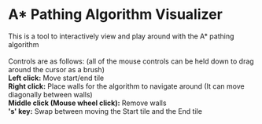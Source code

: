<h1>A* Pathing Algorithm Visualizer</h1>
This is a tool to interactively view and play around with the A* pathing algorithm
<br> <br>
Controls are as follows: (all of the mouse controls can be held down to drag around the cursor as a brush) <br>
<strong>Left click:</strong> Move start/end tile <br>
<strong>Right click:</strong> Place walls for the algorithm to navigate around (It can move diagonally between walls) <br>
<strong>Middle click (Mouse wheel click):</strong> Remove walls <br>
<strong>'s' key:</strong> Swap between moving the Start tile and the End tile
